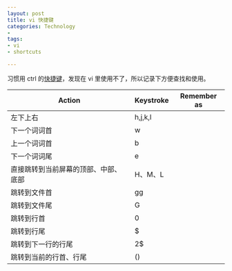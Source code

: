 ```yaml
---
layout: post
title: vi 快捷键
categories: Technology
- 
tags:
- vi
- shortcuts

---
```


习惯用 ctrl 的[快捷键](http://tzungtzu.github.io/2016/11/27/shortcut.html)，发现在 vi 里使用不了，所以记录下方便查找和使用。

<!--more-->

| Action | Keystroke | Remember as |
|---|---|---|
|左下上右|h,j,k,l||
|下一个词词首|w||
|上一个词词首|b||
|下一个词词尾|e||
|直接跳转到当前屏幕的顶部、中部、底部|H、M、L||
|跳转到文件首|gg||
|跳转到文件尾|G||
|跳转到行首|0||
|跳转到行尾|$||
|跳转到下一行的行尾|2$||
|跳转到当前的行首、行尾|()||



